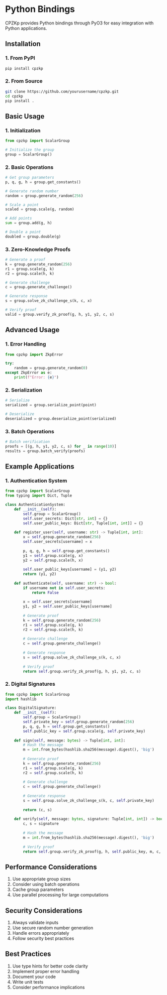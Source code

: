 # Python Bindings

CPZKp provides Python bindings through PyO3 for easy integration with Python applications.

## Installation

### 1. From PyPI

```bash
pip install cpzkp
```

### 2. From Source

```bash
git clone https://github.com/yourusername/cpzkp.git
cd cpzkp
pip install .
```

## Basic Usage

### 1. Initialization

```python
from cpzkp import ScalarGroup

# Initialize the group
group = ScalarGroup()
```

### 2. Basic Operations

```python
# Get group parameters
p, q, g, h = group.get_constants()

# Generate random number
random = group.generate_random(256)

# Scale a point
scaled = group.scale(g, random)

# Add points
sum = group.add(g, h)

# Double a point
doubled = group.double(g)
```

### 3. Zero-Knowledge Proofs

```python
# Generate a proof
k = group.generate_random(256)
r1 = group.scale(g, k)
r2 = group.scale(h, k)

# Generate challenge
c = group.generate_challenge()

# Generate response
s = group.solve_zk_challenge_s(k, c, x)

# Verify proof
valid = group.verify_zk_proof(g, h, y1, y2, c, s)
```

## Advanced Usage

### 1. Error Handling

```python
from cpzkp import ZkpError

try:
    random = group.generate_random(0)
except ZkpError as e:
    print(f"Error: {e}")
```

### 2. Serialization

```python
# Serialize
serialized = group.serialize_point(point)

# Deserialize
deserialized = group.deserialize_point(serialized)
```

### 3. Batch Operations

```python
# Batch verification
proofs = [(g, h, y1, y2, c, s) for _ in range(10)]
results = group.batch_verify(proofs)
```

## Example Applications

### 1. Authentication System

```python
from cpzkp import ScalarGroup
from typing import Dict, Tuple

class AuthenticationSystem:
    def __init__(self):
        self.group = ScalarGroup()
        self.user_secrets: Dict[str, int] = {}
        self.user_public_keys: Dict[str, Tuple[int, int]] = {}
    
    def register_user(self, username: str) -> Tuple[int, int]:
        x = self.group.generate_random(256)
        self.user_secrets[username] = x
        
        p, q, g, h = self.group.get_constants()
        y1 = self.group.scale(g, x)
        y2 = self.group.scale(h, x)
        
        self.user_public_keys[username] = (y1, y2)
        return (y1, y2)
    
    def authenticate(self, username: str) -> bool:
        if username not in self.user_secrets:
            return False
            
        x = self.user_secrets[username]
        y1, y2 = self.user_public_keys[username]
        
        # Generate proof
        k = self.group.generate_random(256)
        r1 = self.group.scale(g, k)
        r2 = self.group.scale(h, k)
        
        # Generate challenge
        c = self.group.generate_challenge()
        
        # Generate response
        s = self.group.solve_zk_challenge_s(k, c, x)
        
        # Verify proof
        return self.group.verify_zk_proof(g, h, y1, y2, c, s)
```

### 2. Digital Signatures

```python
from cpzkp import ScalarGroup
import hashlib

class DigitalSignature:
    def __init__(self):
        self.group = ScalarGroup()
        self.private_key = self.group.generate_random(256)
        p, q, g, h = self.group.get_constants()
        self.public_key = self.group.scale(g, self.private_key)
    
    def sign(self, message: bytes) -> Tuple[int, int]:
        # Hash the message
        m = int.from_bytes(hashlib.sha256(message).digest(), 'big')
        
        # Generate proof
        k = self.group.generate_random(256)
        r1 = self.group.scale(g, k)
        r2 = self.group.scale(h, k)
        
        # Generate challenge
        c = self.group.generate_challenge()
        
        # Generate response
        s = self.group.solve_zk_challenge_s(k, c, self.private_key)
        
        return (c, s)
    
    def verify(self, message: bytes, signature: Tuple[int, int]) -> bool:
        c, s = signature
        
        # Hash the message
        m = int.from_bytes(hashlib.sha256(message).digest(), 'big')
        
        # Verify proof
        return self.group.verify_zk_proof(g, h, self.public_key, m, c, s)
```

## Performance Considerations

1. Use appropriate group sizes
2. Consider using batch operations
3. Cache group parameters
4. Use parallel processing for large computations

## Security Considerations

1. Always validate inputs
2. Use secure random number generation
3. Handle errors appropriately
4. Follow security best practices

## Best Practices

1. Use type hints for better code clarity
2. Implement proper error handling
3. Document your code
4. Write unit tests
5. Consider performance implications 